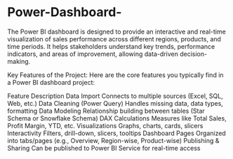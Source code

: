 # Power-Dashboard-
The Power BI dashboard is designed to provide an interactive and real-time visualization of sales performance across different regions, products, and time periods. It helps stakeholders understand key trends, performance indicators, and areas of improvement, allowing data-driven decision-making.

Key Features of the Project:
Here are the core features you typically find in a Power BI dashboard project:

Feature	Description
Data Import	Connects to multiple sources (Excel, SQL, Web, etc.)
Data Cleaning (Power Query)	Handles missing data, data types, formatting
Data Modeling	Relationship building between tables (Star Schema or Snowflake Schema)
DAX Calculations	Measures like Total Sales, Profit Margin, YTD, etc.
Visualizations	Graphs, charts, cards, slicers
Interactivity	Filters, drill-down, slicers, tooltips
Dashboard Pages	Organized into tabs/pages (e.g., Overview, Region-wise, Product-wise)
Publishing & Sharing	Can be published to Power BI Service for real-time access




